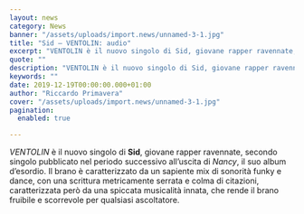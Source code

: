 ```yaml
---
layout: news
category: News
banner: "/assets/uploads/import.news/unnamed-3-1.jpg"
title: "Sid – VENTOLIN: audio"
excerpt: "VENTOLIN è il nuovo singolo di Sid, giovane rapper ravennate, secondo singolo pubblicato nel periodo successivo all’uscita di Nancy, il suo album d’esordio. Il brano è caratterizzato da un sapiente mix di sonorità funky e dance, con una scrittura metricamente serrata e colma di citazioni, caratterizzata però da una spiccata musicalità innata, che rende il [&hellip"
quote: ""
description: "VENTOLIN è il nuovo singolo di Sid, giovane rapper ravennate, secondo singolo pubblicato nel periodo successivo all’uscita di Nancy, il suo album d’esordio. Il brano è caratterizzato da un sapiente mix di sonorità funky e dance, con una scrittura metricamente serrata e colma di citazioni, caratterizzata però da una spiccata musicalità innata, che rende il [&hellip"
keywords: ""
date: 2019-12-19T00:00:00.000+01:00
author: "Riccardo Primavera"
cover: "/assets/uploads/import.news/unnamed-3-1.jpg"
pagination:
  enabled: true

---
```


_VENTOLIN_ è il nuovo singolo di **Sid**, giovane rapper ravennate, secondo singolo pubblicato nel periodo successivo all’uscita di _Nancy_, il suo album d’esordio. Il brano è caratterizzato da un sapiente mix di sonorità funky e dance, con una scrittura metricamente serrata e colma di citazioni, caratterizzata però da una spiccata musicalità innata, che rende il brano fruibile e scorrevole per qualsiasi ascoltatore.